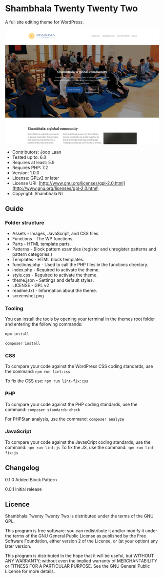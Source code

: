 # Shambhala Twenty Twenty Two

A full site editing theme for WordPress.

![Shambhala Twenty Twenty Two](https://github.com/perky-design/shambhala-nl-twentytwentytwo/blob/main/screenshot.png?raw=true)

* Contributors: Joop Laan
* Tested up to: 6.0
* Requires at least: 5.9
* Requires PHP: 7.2
* Version: 1.0.0
* License: GPLv2 or later
* License URI: [http://www.gnu.org/licenses/gpl-2.0.html](http://www.gnu.org/licenses/gpl-2.0.html)
* Copyright: Shambhala NL

## Guide

### Folder structure

* Assets        - Images, JavaScript, and CSS files.
* Functions     - The WP functions.
* Parts         - HTML template parts.
* Patterns      - Block pattern examples (register and unregister patterns and pattern categories.)
* Templates     - HTML block templates.
* functions.php - Used to call the PHP files in the functions directory.
* index.php     - Required to activate the theme.
* style.css     - Required to activate the theme.
* theme.json    - Settings and default styles.
* LICENSE       - GPL v2
* readme.txt    - Information about the theme.
* screenshot.png

### Tooling

You can install the tools by opening your terminal in the themes root folder
and entering the following commands:

```npm install```

```composer install```

### CSS

To compare your code against the WordPress CSS coding standards, use the command: ```npm run lint:css```

To fix the CSS use: ```npm run lint-fix:css```

### PHP

To compare your code against the PHP coding standards,
use the command: ```composer standards:check```

For PHPStan analysis, use the command: ```composer analyze```

### JavaScript

To compare your code against the JavasCript coding standards, use the command: ```npm run lint:js```
To fix the JS, use the command: ```npm run lint-fix:js```

## Changelog

0.1.0 Added Block Pattern

0.0.1 Initial release

## Licence

Shambhala Twenty Twenty Two is distributed under the terms of the GNU GPL.

This program is free software: you can redistribute it and/or modify
it under the terms of the GNU General Public License as published by
the Free Software Foundation, either version 2 of the License, or
(at your option) any later version.

This program is distributed in the hope that it will be useful,
but WITHOUT ANY WARRANTY; without even the implied warranty of
MERCHANTABILITY or FITNESS FOR A PARTICULAR PURPOSE. See the
GNU General Public License for more details.
